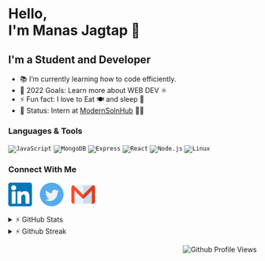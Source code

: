 # Hello,<br> I'm Manas Jagtap 👋 

## I'm a Student and Developer

- 📚 I’m currently learning how to code efficiently.
- 🥅 2022 Goals: Learn more about WEB DEV ⚛️
- ⚡ Fun fact: I love to Eat 🍽️ and sleep 🧳
- 💼 Status: Intern at [ModernSolnHub](https://modernsolnhub.com/) 🧑‍💻


### Languages & Tools
<code><img alt="JavaScript" height="24px" src="https://cdn.jsdelivr.net/gh/devicons/devicon/icons/javascript/javascript-original.svg" /></code>
<code><img alt="MongoDB" height="24px" src="https://cdn.jsdelivr.net/gh/devicons/devicon/icons/mongodb/mongodb-original.svg" /></code>
<code><img alt="Express" height="24px" src="https://cdn.jsdelivr.net/gh/devicons/devicon/icons/express/express-original.svg" /></code>
<code><img alt="React" height="24px" src="https://cdn.jsdelivr.net/gh/devicons/devicon/icons/react/react-original.svg" /></code>
<code><img alt="Node.js" height="24px" src="https://cdn.jsdelivr.net/gh/devicons/devicon/icons/nodejs/nodejs-original.svg" /></code>
<code><img alt="Linux" height="24px" src="https://cdn.jsdelivr.net/gh/devicons/devicon/icons/linux/linux-original.svg" /></code>
 

### Connect With Me
[![LinkedIn](./img/linkedin.svg)](https://www.linkedin.com/in/manas-jagtap-1ba90a241/)
&nbsp;&nbsp;
[![Twitter](./img/twitter.svg)](https://twitter.com/drasticcoder)
&nbsp;&nbsp;
[![Mail](./img/gmail.svg)](mailto:manasjagtap20@gmail.com)

<details>
<summary>⚡ GitHub Stats</summary>

![Manas's GitHub stats](https://github-readme-stats.pranavdhawale.vercel.app/api?username=manastechnical&custom_title=ManasJagtap's%20Github%20Stats&hide=issues,contribs&count_private=true&show_icons=true&include_all_commits=true&hide_border=true&theme=vision-friendly-dark&show_icons=true)

</details>

<details>
<summary>⚡ Github Streak</summary>

![GitHub Streak](https://github-readme-streak-stats-pmd.herokuapp.com?user=manastechnical&theme=vision-friendly-dark&hide_border=true)

</details>

<div align="right">

![Github Profile Views](https://komarev.com/ghpvc/?username=manastechnical&color=181717&style=flat-square&label=Profile+Views)

</div>
